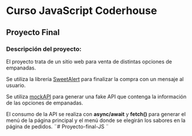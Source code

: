 # Curso JavaScript Coderhouse

## Proyecto Final

### Descripción del proyecto:

El proyecto trata de un sitio web para venta de distintas opciones de empanadas.

Se utiliza la librería [SweetAlert](https://sweetalert.js.org/) para finalizar la compra con un mensaje al usuario.

Se utiliza [mockAPI](https://mockapi.io/) para generar una fake API que contenga la información de las opciones de empanadas.

El consumo de la API se realiza con **async/await** y **fetch()** para generar el menú de la página principal y el menú donde se elegirán los sabores en la página de pedidos.
¨# Proyecto-final-JS ¨
